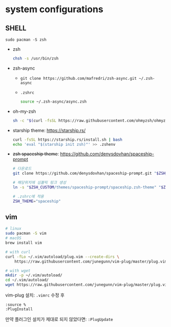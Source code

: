 # system configurations

## SHELL

`sudo pacman -S zsh`

- zsh

  ```sh
  chsh -s /usr/bin/zsh
  ```

- zsh-async

  - `git clone https://github.com/mafredri/zsh-async.git ~/.zsh-async`

  - `.zshrc`

    ```sh
    source ~/.zsh-async/async.zsh
    ```

- oh-my-zsh

  ```sh
  sh -c "$(curl -fsSL https://raw.githubusercontent.com/ohmyzsh/ohmyzsh/master/tools/install.sh)"
  ```

- starship theme: <https://starship.rs/>

  ```sh
  curl -fsSL https://starship.rs/install.sh | bash
  echo 'eval "$(starship init zsh)"' >> .zshenv
  ```

- ~~zsh spaceship theme~~: <https://github.com/denysdovhan/spaceship-prompt>

  ```sh
  # 다운로드
  git clone https://github.com/denysdovhan/spaceship-prompt.git "$ZSH_CUSTOM/themes/spaceship-prompt"

  # 해당위치에 심볼릭 링크 생성
  ln -s "$ZSH_CUSTOM/themes/spaceship-prompt/spaceship.zsh-theme" "$ZSH_CUSTOM/themes/spaceship.zsh-theme"

  # .zshrc에 적용
  ZSH_THEME="spaceship"
  ```

## vim

```sh
# linux
sudo pacman -S vim
# macOS
brew install vim

# with curl
curl -fLo ~/.vim/autoload/plug.vim --create-dirs \
    https://raw.githubusercontent.com/junegunn/vim-plug/master/plug.vim

# with wget
mkdir -p ~/.vim/autoload/
cd ~/.vim/autoload/
wget https://raw.githubusercontent.com/junegunn/vim-plug/master/plug.vim
```

vim-plug 설치: `.vimrc` 수정 후

```vim
:source %
:PlugInstall
```

만약 플러그인 설치가 제대로 되지 않았다면: `:PlugUpdate`
